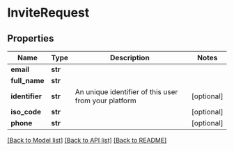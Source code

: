 # InviteRequest

## Properties
Name | Type | Description | Notes
------------ | ------------- | ------------- | -------------
**email** | **str** |  | 
**full_name** | **str** |  | 
**identifier** | **str** | An unique identifier of this user from your platform | [optional] 
**iso_code** | **str** |  | [optional] 
**phone** | **str** |  | [optional] 

[[Back to Model list]](../README.md#documentation-for-models) [[Back to API list]](../README.md#documentation-for-api-endpoints) [[Back to README]](../README.md)

